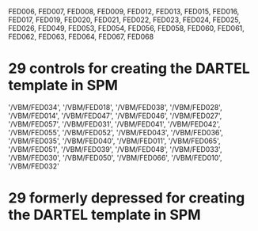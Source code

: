 FED006, FED007, FED008, FED009, FED012, FED013, FED015, FED016, FED017, FED019, FED020, FED021, FED022, FED023, FED024, FED025, FED026, FED049, FED053, FED054, FED056, FED058, FED060, FED061, FED062, FED063, FED064, FED067, FED068
# 29 controls for creating the DARTEL template in SPM

'/VBM/FED034', '/VBM/FED018', '/VBM/FED038', '/VBM/FED028', '/VBM/FED014', '/VBM/FED047', '/VBM/FED046', '/VBM/FED027', '/VBM/FED057', '/VBM/FED031', '/VBM/FED041', '/VBM/FED042', '/VBM/FED055', '/VBM/FED052', '/VBM/FED043', '/VBM/FED036', '/VBM/FED035', '/VBM/FED040', '/VBM/FED011', '/VBM/FED065', '/VBM/FED051', '/VBM/FED039', '/VBM/FED048', '/VBM/FED033', '/VBM/FED030', '/VBM/FED050', '/VBM/FED066', '/VBM/FED010', '/VBM/FED032'
# 29 formerly depressed for creating the DARTEL template in SPM